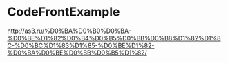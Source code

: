CodeFrontExample
================

http://as3.ru/%D0%BA%D0%B0%D0%BA-%D0%BE%D1%82%D0%B4%D0%B5%D0%BB%D0%B8%D1%82%D1%8C-%D0%BC%D1%83%D1%85-%D0%BE%D1%82-%D0%BA%D0%BE%D0%BB%D0%B5%D1%82/
